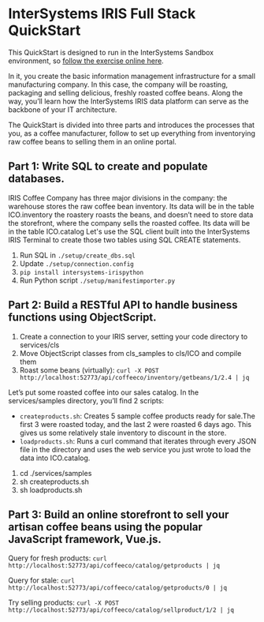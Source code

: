 # InterSystems IRIS Full Stack QuickStart

This QuickStart is designed to run in the InterSystems Sandbox environment, so [follow the exercise online here](https://play.instruqt.com/embed/intersystems/tracks/iris-for-health?token=em_IEo0iBDc0fgagpas).

In it, you create the basic information management infrastructure for a small manufacturing company. In this case, the company will be roasting, packaging and selling delicious, freshly roasted coffee beans. Along the way, you’ll learn how the InterSystems IRIS data platform can serve as the backbone of your IT architecture.

The QuickStart is divided into three parts and introduces the processes that you, as a coffee manufacturer, follow to set up everything from inventorying raw coffee beans to selling them in an online portal.

## Part 1: Write SQL to create and populate databases.

IRIS Coffee Company has three major divisions in the company:
the warehouse stores the raw coffee bean inventory. Its data will be in the table ICO.inventory
the roastery roasts the beans, and doesn’t need to store data
the storefront, where the company sells the roasted coffee. Its data will be in the table ICO.catalog
Let's use the SQL client built into the InterSystems IRIS Terminal to create those two tables using SQL CREATE statements.

1. Run SQL in `./setup/create_dbs.sql`
2. Update `./setup/connection.config`
3. `pip install intersystems-irispython`
4. Run Python script `./setup/manifestimporter.py`

## Part 2: Build a RESTful API to handle business functions using ObjectScript.

1. Create a connection to your IRIS server, setting your code directory to services/cls
2. Move ObjectScript classes from cls_samples to cls/ICO and compile them
1. Roast some beans (virtually): `curl -X POST http://localhost:52773/api/coffeeco/inventory/getbeans/1/2.4 | jq`

Let’s put some roasted coffee into our sales catalog. In the services/samples directory, you’ll find 2 scripts:

- `createproducts.sh`: Creates 5 sample coffee products ready for sale.The first 3 were roasted today, and the last 2 were roasted 6 days ago. This gives us some relatively stale inventory to discount in the store.
- `loadproducts.sh`: Runs a curl command that iterates through every JSON file in the directory and uses the web service you just wrote to load the data into ICO.catalog.

1. cd ./services/samples
2. sh createproducts.sh
3. sh loadproducts.sh

## Part 3: Build an online storefront to sell your artisan coffee beans using the popular JavaScript framework, Vue.js.

Query for fresh products:
`curl http://localhost:52773/api/coffeeco/catalog/getproducts | jq`

Query for stale:
`curl http://localhost:52773/api/coffeeco/catalog/getproducts/0 | jq`

Try selling products:
`curl -X POST http://localhost:52773/api/coffeeco/catalog/sellproduct/1/2 | jq`

